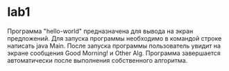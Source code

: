 # lab1
﻿Программа "hello-world" предназначена для вывода на экран предложений. Для запуска программы необходимо в командой строке написать java Main. После запуска программы пользователь увидит на экране сообщения Good Morning! и Other Alg. Программа завершается автоматически после выполнения собственного алгоритма.
